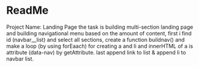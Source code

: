 # ReadMe
Project Name: Landing Page
the task is building multi-section landing page and building navigational menu based on the amount of content, first i find id (navbar__list) and select all sections,
create a function buildnav() and make a loop (by using forEaach) for creating a and li and innerHTML of a is attribute (data-nav) by getAttribute.
last append link to list & append li to navbar list.

